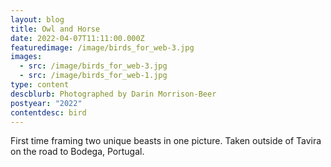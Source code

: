 ```yaml
---
layout: blog
title: Owl and Horse
date: 2022-04-07T11:11:00.000Z
featuredimage: /image/birds_for_web-3.jpg
images:
  - src: /image/birds_for_web-3.jpg
  - src: /image/birds_for_web-1.jpg
type: content
descblurb: Photographed by Darin Morrison-Beer
postyear: "2022"
contentdesc: bird
---
```

First time framing two unique beasts in one picture. Taken outside of Tavira on the road to Bodega, Portugal.
